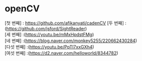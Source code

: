 # openCV 

[첫 번째] : https://github.com/afikanyati/cadenCV 
[두 번째] : (https://github.com/jsford/SightReader) <br>
[세 번째] :(https://youtu.be/mMxHpdstFMg) <br>
[네 번째] :(https://blog.naver.com/monkey5255/220662430284) <br>
[다섯 번째] :(https://youtu.be/PpTl7xxGXh4) <br>
[여섯 번째] :(https://d2.naver.com/helloworld/8344782) <br>

